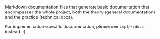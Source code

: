 Markdown documentation files that generate basic documentation that encompasses
the whole project, both the theory (general documentation) and the practice
(technical docs).

For implementation-specific documentation, please see `impl/*/docs` instead. :)
